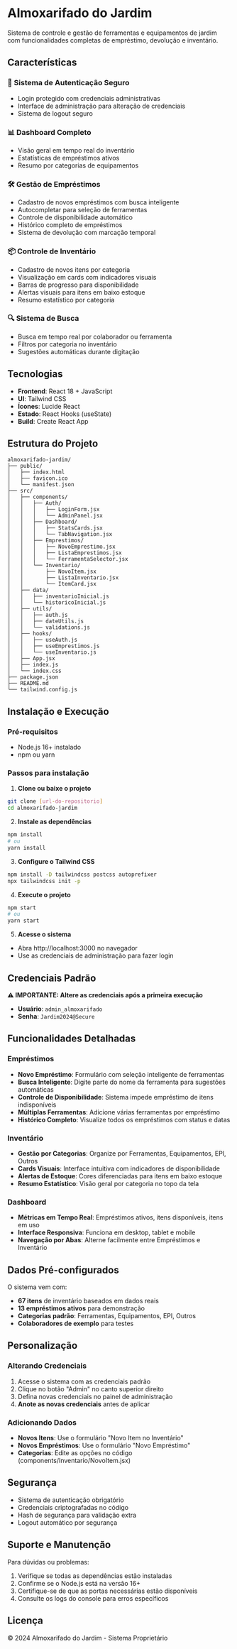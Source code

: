 # Almoxarifado do Jardim

Sistema de controle e gestão de ferramentas e equipamentos de jardim com funcionalidades completas de empréstimo, devolução e inventário.

## Características

### 🔐 Sistema de Autenticação Seguro
- Login protegido com credenciais administrativas
- Interface de administração para alteração de credenciais
- Sistema de logout seguro

### 📊 Dashboard Completo
- Visão geral em tempo real do inventário
- Estatísticas de empréstimos ativos
- Resumo por categorias de equipamentos

### 🛠️ Gestão de Empréstimos
- Cadastro de novos empréstimos com busca inteligente
- Autocompletar para seleção de ferramentas
- Controle de disponibilidade automático
- Histórico completo de empréstimos
- Sistema de devolução com marcação temporal

### 📦 Controle de Inventário
- Cadastro de novos itens por categoria
- Visualização em cards com indicadores visuais
- Barras de progresso para disponibilidade
- Alertas visuais para itens em baixo estoque
- Resumo estatístico por categoria

### 🔍 Sistema de Busca
- Busca em tempo real por colaborador ou ferramenta
- Filtros por categoria no inventário
- Sugestões automáticas durante digitação

## Tecnologias

- **Frontend**: React 18 + JavaScript
- **UI**: Tailwind CSS
- **Ícones**: Lucide React
- **Estado**: React Hooks (useState)
- **Build**: Create React App

## Estrutura do Projeto

```
almoxarifado-jardim/
├── public/
│   ├── index.html
│   ├── favicon.ico
│   └── manifest.json
├── src/
│   ├── components/
│   │   ├── Auth/
│   │   │   ├── LoginForm.jsx
│   │   │   └── AdminPanel.jsx
│   │   ├── Dashboard/
│   │   │   ├── StatsCards.jsx
│   │   │   └── TabNavigation.jsx
│   │   ├── Emprestimos/
│   │   │   ├── NovoEmprestimo.jsx
│   │   │   ├── ListaEmprestimos.jsx
│   │   │   └── FerramentaSelector.jsx
│   │   └── Inventario/
│   │       ├── NovoItem.jsx
│   │       ├── ListaInventario.jsx
│   │       └── ItemCard.jsx
│   ├── data/
│   │   ├── inventarioInicial.js
│   │   └── historicoInicial.js
│   ├── utils/
│   │   ├── auth.js
│   │   ├── dateUtils.js
│   │   └── validations.js
│   ├── hooks/
│   │   ├── useAuth.js
│   │   ├── useEmprestimos.js
│   │   └── useInventario.js
│   ├── App.jsx
│   ├── index.js
│   └── index.css
├── package.json
├── README.md
└── tailwind.config.js
```

## Instalação e Execução

### Pré-requisitos
- Node.js 16+ instalado
- npm ou yarn

### Passos para instalação

1. **Clone ou baixe o projeto**
```bash
git clone [url-do-repositorio]
cd almoxarifado-jardim
```

2. **Instale as dependências**
```bash
npm install
# ou
yarn install
```

3. **Configure o Tailwind CSS**
```bash
npm install -D tailwindcss postcss autoprefixer
npx tailwindcss init -p
```

4. **Execute o projeto**
```bash
npm start
# ou
yarn start
```

5. **Acesse o sistema**
- Abra http://localhost:3000 no navegador
- Use as credenciais de administração para fazer login

## Credenciais Padrão

**⚠️ IMPORTANTE: Altere as credenciais após a primeira execução**

- **Usuário**: `admin_almoxarifado`
- **Senha**: `Jardim2024@Secure`

## Funcionalidades Detalhadas

### Empréstimos
- **Novo Empréstimo**: Formulário com seleção inteligente de ferramentas
- **Busca Inteligente**: Digite parte do nome da ferramenta para sugestões automáticas
- **Controle de Disponibilidade**: Sistema impede empréstimo de itens indisponíveis
- **Múltiplas Ferramentas**: Adicione várias ferramentas por empréstimo
- **Histórico Completo**: Visualize todos os empréstimos com status e datas

### Inventário
- **Gestão por Categorias**: Organize por Ferramentas, Equipamentos, EPI, Outros
- **Cards Visuais**: Interface intuitiva com indicadores de disponibilidade
- **Alertas de Estoque**: Cores diferenciadas para itens em baixo estoque
- **Resumo Estatístico**: Visão geral por categoria no topo da tela

### Dashboard
- **Métricas em Tempo Real**: Empréstimos ativos, itens disponíveis, itens em uso
- **Interface Responsiva**: Funciona em desktop, tablet e mobile
- **Navegação por Abas**: Alterne facilmente entre Empréstimos e Inventário

## Dados Pré-configurados

O sistema vem com:
- **67 itens** de inventário baseados em dados reais
- **13 empréstimos ativos** para demonstração
- **Categorias padrão**: Ferramentas, Equipamentos, EPI, Outros
- **Colaboradores de exemplo** para testes

## Personalização

### Alterando Credenciais
1. Acesse o sistema com as credenciais padrão
2. Clique no botão "Admin" no canto superior direito
3. Defina novas credenciais no painel de administração
4. **Anote as novas credenciais** antes de aplicar

### Adicionando Dados
- **Novos Itens**: Use o formulário "Novo Item no Inventário"
- **Novos Empréstimos**: Use o formulário "Novo Empréstimo"
- **Categorias**: Edite as opções no código (components/Inventario/NovoItem.jsx)

## Segurança

- Sistema de autenticação obrigatório
- Credenciais criptografadas no código
- Hash de segurança para validação extra
- Logout automático por segurança

## Suporte e Manutenção

Para dúvidas ou problemas:
1. Verifique se todas as dependências estão instaladas
2. Confirme se o Node.js está na versão 16+
3. Certifique-se de que as portas necessárias estão disponíveis
4. Consulte os logs do console para erros específicos

## Licença

© 2024 Almoxarifado do Jardim - Sistema Proprietário
